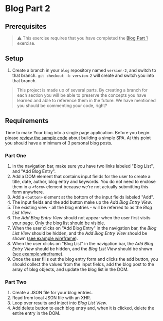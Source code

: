 # Blog Part 2

## Prerequisites

> :warning: This exercise requires that you have completed the [Blog Part 1](../../1-the-static-web/exercises/SW_HTML_BLOG_01.md) exercise.

## Setup

1. Create a branch in your `blog` repository named `version-2`, and switch to that branch. `git checkout -b version-2` will create and switch you into that branch.

> This project is made up of several parts. By creating a branch for each section you will be able to preserve the concepts you have learned and able to reference them in the future. We have mentioned you should be commenting your code, right?

## Requirements

Time to make Your blog into a single page application. Before you begin please [review the sample code](../resources/SP_JS_SINGLE_PAGE_APPLICATIONS.md) about building a simple SPA. At this point you should have a minimum of 3 personal blog posts.

### Part One

1. In the navigation bar, make sure you have two links labeled "Blog List", and "Add Blog Entry".
1. Add a DOM element that contains input fields for the user to create a title, date,  author, blog entry and keywords. You do not need to enclose them in a `<form>` element because we're not actually submitting this form anywhere.
1. Add a `<button>` element at the bottom of the input fields labeled "Add".
1. The input fields and the add button make up the *Add Blog Entry View*.
1. The existing view - all the blog entries - will be referred to as the *Blog List View*.
1. The *Add Blog Entry View* should not appear when the user first visits your page. Only the blog list should be visible.
1. When the user clicks on "Add Blog Entry" in the navigation bar, the *Blog List View* should be hidden, and the *Add Blog Entry View* should be shown ([see example wireframe](https://moqups.com/chortlehoort/1E8LJX7r/p:a0cf17f7b)).
1. When the user clicks on "Blog List" in the navigation bar, the *Add Blog Entry View* should be hidden, and the *Blog List View* should be shown ([see example wireframe](https://moqups.com/chortlehoort/1E8LJX7r/p:a8d99d401)).
1. Once the user fills out the blog entry form and clicks the add button, you should collect the values from the input fields, add the blog post to the array of blog objects, and update the blog list in the DOM.

### Part Two

1. Create a JSON file for your blog entries.
1. Read from local JSON file with an XHR.
1. Loop over results and inject into *Blog List View*.
1. Add delete button to each blog entry and, when it is clicked, delete the entire entry in the DOM.
